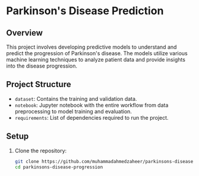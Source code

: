 # Parkinson's Disease Prediction

## Overview
This project involves developing predictive models to understand and predict the progression of Parkinson's disease. The models utilize various machine learning techniques to analyze patient data and provide insights into the disease progression.

## Project Structure
- `dataset`: Contains the training and validation data.
- `notebook`: Jupyter notebook with the entire workflow from data preprocessing to model training and evaluation.
- `requirements`: List of dependencies required to run the project.

## Setup
1. Clone the repository:
   ```sh
   git clone https://github.com/muhammadahmedzaheer/parkinsons-disease-progression.git
   cd parkinsons-disease-progression
